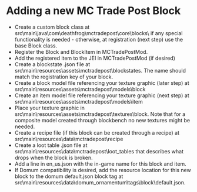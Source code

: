 # Adding a new MC Trade Post Block
* Create a custom block class at src\main\java\com\deathfrog\mctradepost\core\blocks\ if any special functionality is needed - otherwise, at registration (next step) use the base Block class.
* Register the Block and BlockItem in MCTradePostMod.
* Add the registered item to the JEI in MCTradePostMod (if desired)
* Create a blockstate .json file at src\main\resources\assets\mctradepost\blockstates. The name should match the registration key of your block.
* Create a block model file referencing your texture graphic (later step) at src\main\resources\assets\mctradepost\models\block
* Create an item model file referencing your texture graphic (next step) at src\main\resources\assets\mctradepost\models\item
* Place your texture graphic in src\main\resources\assets\mctradepost\textures\block. Note that for a composite model created through blockbench no new textures might be needed.
* Create a recipe file (if this block can be created through a recipe) at src\main\resources\data\mctradepost\recipe
* Create a loot table .json file at src\main\resources\data\mctradepost\loot_tables that describes what drops when the block is broken.
* Add a line in en_us.json with the in-game name for this block and item.
* If Domum compatibility is desired, add the resource location for this new block to the domum default.json block tag at src\main\resources\data\domum_ornamentum\tags\block\default.json.